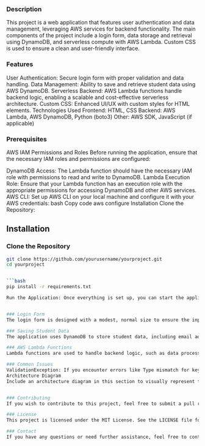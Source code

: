 ### Description
This project is a web application that features user authentication and data management, leveraging AWS services for backend functionality. The main components of the project include a login form, data storage and retrieval using DynamoDB, and serverless compute with AWS Lambda. Custom CSS is used to ensure a clean and user-friendly interface.

### Features
User Authentication: Secure login form with proper validation and data handling.
Data Management: Ability to save and retrieve student data using AWS DynamoDB.
Serverless Backend: AWS Lambda functions handle backend logic, enabling a scalable and cost-effective serverless architecture.
Custom CSS: Enhanced UI/UX with custom styles for HTML elements.
Technologies Used
Frontend: HTML, CSS
Backend: AWS Lambda, AWS DynamoDB, Python (boto3)
Other: AWS SDK, JavaScript (if applicable)

### Prerequisites
AWS IAM Permissions and Roles
Before running the application, ensure that the necessary IAM roles and permissions are configured:

DynamoDB Access: The Lambda function should have the necessary IAM role with permissions to read and write to DynamoDB.
Lambda Execution Role: Ensure that your Lambda function has an execution role with the appropriate permissions for accessing DynamoDB and other AWS services.
AWS CLI: Set up AWS CLI on your local machine and configure it with your AWS credentials:
bash
Copy code
aws configure
Installation
Clone the Repository:

## Installation

### Clone the Repository
```bash
git clone https://github.com/yourusername/yourproject.git
cd yourproject


```bash
pip install -r requirements.txt

Run the Application: Once everything is set up, you can start the application by running the main script:


### Login Form
The login form is designed with a modest, normal size to ensure the input fields are user-friendly. Custom CSS is used for better alignment and functionality.

### Saving Student Data
The application uses DynamoDB to store student data, including email addresses. Ensure that all required fields are validated and that data types match the schema in DynamoDB.

### AWS Lambda Functions
Lambda functions are used to handle backend logic, such as data processing and storage. Make sure your Lambda functions are correctly deployed and connected to your DynamoDB table.

### Common Issues
ValidationException: If you encounter errors like Type mismatch for key Email expected: S actual: NULL, ensure all required attributes are provided and match the expected types in DynamoDB.
Architecture Diagram
Include an architecture diagram in this section to visually represent the project’s structure. The diagram should illustrate the interaction between the frontend (HTML/CSS), AWS Lambda, DynamoDB, and any other relevant components.


### Contributing
If you wish to contribute to this project, feel free to submit a pull request or open an issue for discussion. Contributions are welcome!

### License
This project is licensed under the MIT License. See the LICENSE file for more details.

### Contact
If you have any questions or need further assistance, feel free to contact the project maintainer at ymichaeldanquah615@gmail.com.
